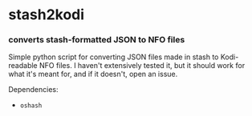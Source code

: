 # stash2kodi
### converts stash-formatted JSON to NFO files

Simple python script for converting JSON files made in stash to Kodi-readable NFO files. I haven't extensively tested it, but it should work for what it's meant for, and if it doesn't, open an issue.

Dependencies:
- `oshash`
